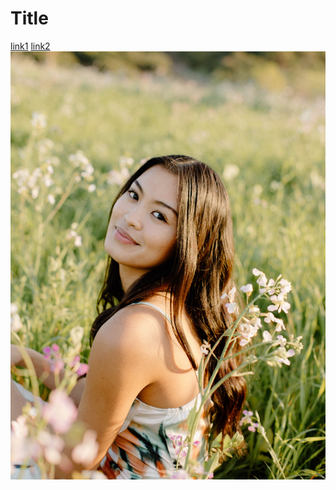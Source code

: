 # Title
[link1](https://www.youtube.com/watch?v=dQw4w9WgXcQ)
[link2](tinyurl.com/week3group6)
![Image](me.jpg)